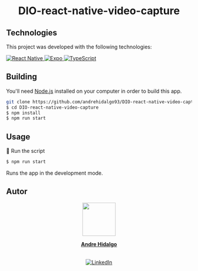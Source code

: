 <div align="center">

  <!-- project name -->
  <h1 align="center">DIO-react-native-video-capture</h1>

</div>

## Technologies

This project was developed with the following technologies:

<p align="left">
  <a href="https://reactnative.dev/docs/getting-started">
    <img alt="React Native" src="https://img.shields.io/badge/react_native-%2320232a.svg?style=for-the-badge&logo=react&logoColor=%2361DAFB" title="Go to the React Native documentation"/>
  </a>
  <a href="https://docs.expo.dev">
    <img alt="Expo" src="https://img.shields.io/badge/Expo-000020.svg?style=for-the-badge&logo=Expo&logoColor=white" title="Go to the Expo documentation"/>
  </a>
  <a href="https://www.typescriptlang.org/docs/">
    <img alt="TypeScript" src="https://img.shields.io/badge/TypeScript-3178C6.svg?style=for-the-badge&logo=TypeScript&logoColor=white" title="Go to the TypeScript documentation"/>
  </a>
</p>

## Building

You'll need [Node.js](https://nodejs.org) installed on your computer in order to build this app.

```bash
git clone https://github.com/andrehidalgo93/DIO-react-native-video-capture.git
$ cd DIO-react-native-video-capture
$ npm install
$ npm run start
```

## Usage

🔧 Run the script

```bash
$ npm run start
```

Runs the app in the development mode.<br/>

## Autor

<div align="center">
  <div>
    <img src="https://avatars.githubusercontent.com/u/49575098?v=4" width="90" />
    </br>
    <p>

<strong strong style="font-size: 14px">[Andre Hidalgo](https://github.com/andrehidalgo93)</strong>

  </div>
  <p align="center" style="margin-top: 32px;">
    <a href="https://www.linkedin.com/in/andre-hidalgo-045781215" alt="LinkedIn">
      <img alt="LinkedIn" src="https://img.shields.io/badge/linkedin-%230077B5.svg?&style=for-the-badge&logo=linkedin&logoColor=white"/>  
    </a>
  </p>
</div>
